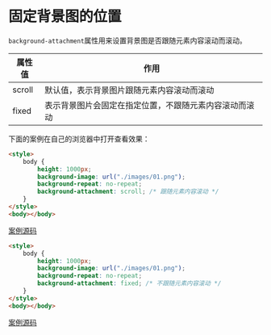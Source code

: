 # 固定背景图的位置

`background-attachment`属性用来设置背景图是否跟随元素内容滚动而滚动。

| 属性值 | 作用                                                   |
| ------ | ------------------------------------------------------ |
| scroll | 默认值，表示背景图片跟随元素内容滚动而滚动             |
| fixed  | 表示背景图片会固定在指定位置，不跟随元素内容滚动而滚动 |

下面的案例在自己的浏览器中打开查看效果：

```html
<style>
    body {
        height: 1000px;
        background-image: url("./images/01.png");
        background-repeat: no-repeat;
        background-attachment: scroll; /* 跟随元素内容滚动 */
    }
</style>
<body></body>
```

[案例源码](./demo/demo01.html)

```html
<style>
    body {
        height: 1000px;
        background-image: url("./images/01.png");
        background-repeat: no-repeat;
        background-attachment: fixed; /* 不跟随元素内容滚动 */
    }
</style>
<body></body>
```

[案例源码](./demo/demo02.html)
